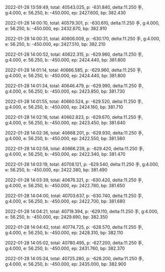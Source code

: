 2022-01-28 13:59:49, total: 40543.025, p: -631.840, delta:11.250 手, g:4.000, e: 56.250, b: -450.000, ep: 2427.600, bp: 382.430

2022-01-28 14:00:10, total: 40579.301, p: -630.610, delta:11.250 手, g:4.000, e: 56.250, b: -450.000, ep: 2432.670, bp: 382.910

2022-01-28 14:00:31, total: 40606.009, p: -630.170, delta:11.250 手, g:4.000, e: 56.250, b: -450.000, ep: 2427.510, bp: 382.210

2022-01-28 14:00:52, total: 40622.315, p: -629.960, delta:11.250 手, g:4.000, e: 56.250, b: -450.000, ep: 2424.440, bp: 381.800

2022-01-28 14:01:14, total: 40666.585, p: -629.960, delta:11.250 手, g:4.000, e: 56.250, b: -450.000, ep: 2424.440, bp: 381.800

2022-01-28 14:01:34, total: 40646.479, p: -629.990, delta:11.250 手, g:4.000, e: 56.250, b: -450.000, ep: 2423.850, bp: 381.730

2022-01-28 14:01:55, total: 40660.524, p: -629.520, delta:11.250 手, g:4.000, e: 56.250, b: -450.000, ep: 2424.160, bp: 381.710

2022-01-28 14:02:16, total: 40662.823, p: -629.670, delta:11.250 手, g:4.000, e: 56.250, b: -450.000, ep: 2423.450, bp: 381.640

2022-01-28 14:02:36, total: 40668.201, p: -629.930, delta:11.250 手, g:4.000, e: 56.250, b: -450.000, ep: 2422.550, bp: 381.560

2022-01-28 14:02:58, total: 40666.239, p: -629.420, delta:11.250 手, g:4.000, e: 56.250, b: -450.000, ep: 2422.340, bp: 381.470

2022-01-28 14:03:19, total: 40708.121, p: -629.540, delta:11.250 手, g:4.000, e: 56.250, b: -450.000, ep: 2422.380, bp: 381.490

2022-01-28 14:03:39, total: 40676.321, p: -630.420, delta:11.250 手, g:4.000, e: 56.250, b: -450.000, ep: 2422.780, bp: 381.650

2022-01-28 14:04:00, total: 40703.637, p: -630.740, delta:11.250 手, g:4.000, e: 56.250, b: -450.000, ep: 2422.700, bp: 381.680

2022-01-28 14:04:21, total: 40719.394, p: -629.110, delta:11.250 手, g:4.000, e: 56.250, b: -450.000, ep: 2429.690, bp: 382.350

2022-01-28 14:04:42, total: 40774.725, p: -628.570, delta:11.250 手, g:4.000, e: 56.250, b: -450.000, ep: 2428.310, bp: 382.110

2022-01-28 14:05:02, total: 40780.495, p: -627.200, delta:11.250 手, g:4.000, e: 56.250, b: -450.000, ep: 2431.760, bp: 382.370

2022-01-28 14:05:24, total: 40725.280, p: -628.200, delta:11.250 手, g:4.000, e: 56.250, b: -450.000, ep: 2435.000, bp: 382.900